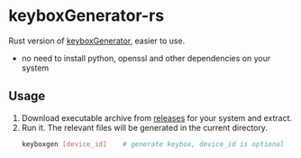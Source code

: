 # keyboxGenerator-rs

Rust version of [keyboxGenerator](https://github.com/TMLP-Team/keyboxGenerator), easier to use.

- no need to install python, openssl and other dependencies on your system

## Usage

1. Download executable archive from [releases](https://github.com/lxl66566/keyboxGenerator-rs/releases) for your system and extract.
2. Run it. The relevant files will be generated in the current directory.
   ```bash
   keyboxgen [device_id]    # generate keybox, device_id is optional
   ```
